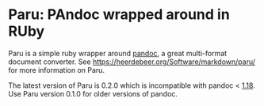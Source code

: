 # Paru: PAndoc wrapped around in RUby

Paru is a simple ruby wrapper around [pandoc](http://www.pandoc.org), a great
multi-format document converter. See
<https://heerdebeer.org/Software/markdown/paru/> for more information on Paru.

The latest version of Paru is 0.2.0 which is incompatible with pandoc <
[1.18](http://pandoc.org/releases.html#pandoc-1.18-26-oct-2016). Use Paru
version 0.1.0 for older versions of pandoc.
